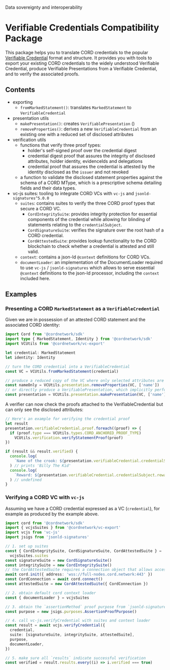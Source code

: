 Data sovereignty and interoperability

# Verifiable Credentials Compatibility Package

This package helps you to translate CORD credentials to the popular [Verifiable Credential](https://www.w3.org/TR/vc-data-model/) format and structure.
It provides you with tools to export your existing CORD credentials to the widely understood Verifiable Credential, produce Verifiable Presentations from a Verifiable Credential, and to verify the associated proofs.

## Contents

- exporting
  - `fromMarkedStatement()`: translates `MarkedStatement` to `VerifiableCredential`
- presentation utils
  - `makePresentation()`: creates `VerifiablePresentation` ()
  - `removeProperties()`: derives a new `VerifiableCredential` from an existing one with a reduced set of disclosed attributes
- verification utils
  - functions that verify three proof types:
    - holder's self-signed proof over the credential digest
    - credential digest proof that assures the integrity of disclosed attributes, holder identity, evidenceIds and delegations
    - credential proof that assures the credential is attested by the identity disclosed as the `issuer` and not revoked
  - a function to validate the disclosed statement properties against the schema of a CORD MType, which is a prescriptive schema detailing fields and their data types.
- vc-js suites: tooling to integrate CORD VCs with `vc-js` and `jsonld-signatures^5.0.0`
  - `suites`: contains suites to verify the three CORD proof types that secure a CORD VC.
    - `CordIntegritySuite`: provides integrity protection for essential components of the credential while allowing for blinding of statements relating to the `credentialSubject`.
    - `CordSignatureSuite`: verifies the signature over the root hash of a CORD credential.
    - `CordAttestedSuite`: provides lookup functionality to the CORD blockchain to check whether a credential is attested and still valid.
  - `context`: contains a json-ld `@context` definitions for CORD VCs.
  - `documentLoader`: an implementation of the DocumentLoader required to use `vc-js` / `jsonld-signatures` which allows to serve essential `@context` definitions to the json-ld processor, including the `context` included here.

## Examples

### Presenting a CORD `MarkedStatement` as a `VerifiableCredential`

Given we are in possession of an attested CORD statement and the associated CORD identity:

```typescript
import Cord from '@cordnetwork/sdk'
import type { MarkedStatement, Identity } from '@cordnetwork/sdk'
import VCUtils from '@cordnetwork/vc-export'

let credential: MarkedStatement
let identity: Identity

// turn the CORD credential into a VerifiableCredential
const VC = VCUtils.fromMarkedStatement(credential)

// produce a reduced copy of the VC where only selected attributes are disclosed
const nameOnly = VCUtils.presentation.removeProperties(VC, ['name'])
// or directly produce a VerifiablePresentation, which implicitly performs the step above
const presentation = VCUtils.presentation.makePresentation(VC, ['name'])
```

A verifier can now check the proofs attached to the VerifiableCredential but can only see the disclosed attributes:

```typescript
// Here's an example for verifying the credential proof
let result
presentation.verifiableCredential.proof.foreach((proof) => {
  if (proof.type === VCUtils.types.CORD_ANCHORED_PROOF_TYPE)
    VCUtils.verification.verifyStatementProof(proof)
})

if (result && result.verified) {
  console.log(
    `Name of the crook: ${presentation.verifiableCredential.credentialSubject.name}`
  ) // prints 'Billy The Kid'
  console.log(
    `Reward: ${presentation.verifiableCredential.credentialSubject.reward}`
  ) // undefined
}
```

### Verifying a CORD VC with `vc-js`

Assuming we have a CORD credential expressed as a VC (`credential`), for example as produced by the example above.

```typescript
import cord from '@cordnetwork/sdk'
import { vcjsSuites } from '@cordnetwork/vc-export'
import vcjs from 'vc-js'
import jsigs from 'jsonld-signatures'

// 1. set up suites
const { CordIntegritySuite, CordSignatureSuite, CordAttestedSuite } =
  vcjsSuites.suites
const signatureSuite = new CordSignatureSuite()
const integritySuite = new CordIntegritySuite()
// the CordAttestedSuite requires a connection object that allows access to the CORD blockchain, which we can obtain via the CORD sdk
await cord.init({ address: 'wss://full-nodes.cord.network:443' })
const CordConnection = await cord.connect()
const attestedSuite = new CordAttestedSuite({ CordConnection })

// 2. obtain default cord context loader
const { documentLoader } = vcjsSuites

// 3. obtain the `assertionMethod` proof purpose from `jsonld-signatures`
const purpose = new jsigs.purposes.AssertionProofPurpose()

// 4. call vc-js.verifyCredential with suites and context loader
const result = await vcjs.verifyCredential({
  credential,
  suite: [signatureSuite, integritySuite, attestedSuite],
  purpose,
  documentLoader,
})

// 5. make sure all `results` indicate successful verification
const verified = result.results.every((i) => i.verified === true)
```
